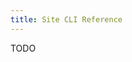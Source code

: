```yaml
---
title: Site CLI Reference
---
```


<Intro>
TODO
</Intro>

<SiteCliArgs argString='[["-u" "--username USERNAME" "The username of the user"]
                   ["-p" "--password PASSWORD" "A temporary password for the user"]]'/>
